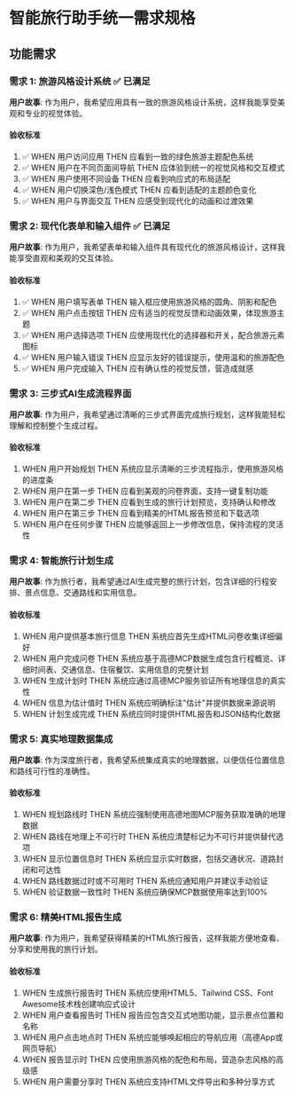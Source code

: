 
# 智能旅行助手统一需求规格

## 功能需求

### 需求 1: 旅游风格设计系统 ✅ 已满足

**用户故事**: 作为用户，我希望应用具有一致的旅游风格设计系统，这样我能享受美观和专业的视觉体验。

#### 验收标准

1. ✅ WHEN 用户访问应用 THEN 应看到一致的绿色旅游主题配色系统
2. ✅ WHEN 用户在不同页面间导航 THEN 应体验到统一的视觉风格和交互模式
3. ✅ WHEN 用户使用不同设备 THEN 应看到响应式的布局适配
4. ✅ WHEN 用户切换深色/浅色模式 THEN 应看到适配的主题颜色变化
5. ✅ WHEN 用户与界面交互 THEN 应感受到现代化的动画和过渡效果

### 需求 2: 现代化表单和输入组件 ✅ 已满足

**用户故事**: 作为用户，我希望表单和输入组件具有现代化的旅游风格设计，这样我能享受直观和美观的交互体验。

#### 验收标准

1. ✅ WHEN 用户填写表单 THEN 输入框应使用旅游风格的圆角、阴影和配色
2. ✅ WHEN 用户点击按钮 THEN 应有适当的视觉反馈和动画效果，体现旅游主题
3. ✅ WHEN 用户选择选项 THEN 应使用现代化的选择器和开关，配合旅游元素图标
4. ✅ WHEN 用户输入错误 THEN 应显示友好的错误提示，使用温和的旅游配色
5. ✅ WHEN 用户完成输入 THEN 应有确认性的视觉反馈，营造成就感

### 需求 3: 三步式AI生成流程界面

**用户故事**: 作为用户，我希望通过清晰的三步式界面完成旅行规划，这样我能轻松理解和控制整个生成过程。

#### 验收标准

1. WHEN 用户开始规划 THEN 系统应显示清晰的三步流程指示，使用旅游风格的进度条
2. WHEN 用户在第一步 THEN 应看到美观的问卷界面，支持一键复制功能
3. WHEN 用户在第二步 THEN 应看到生成的旅行计划预览，支持确认和修改
4. WHEN 用户在第三步 THEN 应看到精美的HTML报告预览和下载选项
5. WHEN 用户在任何步骤 THEN 应能够返回上一步修改信息，保持流程的灵活性

### 需求 4: 智能旅行计划生成

**用户故事**: 作为旅行者，我希望通过AI生成完整的旅行计划，包含详细的行程安排、景点信息、交通路线和实用信息。

#### 验收标准

1. WHEN 用户提供基本旅行信息 THEN 系统应首先生成HTML问卷收集详细偏好
2. WHEN 用户完成问卷 THEN 系统应基于高德MCP数据生成包含行程概览、详细时间表、交通信息、住宿餐饮、实用信息的完整计划
3. WHEN 生成计划时 THEN 系统应通过高德MCP服务验证所有地理信息的真实性
4. WHEN 信息为估计值时 THEN 系统应明确标注"估计"并提供数据来源说明
5. WHEN 计划生成完成 THEN 系统应同时提供HTML报告和JSON结构化数据

### 需求 5: 真实地理数据集成

**用户故事**: 作为深度旅行者，我希望系统集成真实的地理数据，以便信任位置信息和路线可行性的准确性。

#### 验收标准

1. WHEN 规划路线时 THEN 系统应强制使用高德地图MCP服务获取准确的地理数据
2. WHEN 路线在地理上不可行时 THEN 系统应清楚标记为不可行并提供替代选项
3. WHEN 显示位置信息时 THEN 系统应显示实时数据，包括交通状况、道路封闭和可达性
4. WHEN 路线数据过时或不可用时 THEN 系统应通知用户并建议手动验证
5. WHEN 验证数据一致性时 THEN 系统应确保MCP数据使用率达到100%

### 需求 6: 精美HTML报告生成

**用户故事**: 作为用户，我希望获得精美的HTML旅行报告，这样我能方便地查看、分享和使用我的旅行计划。

#### 验收标准

1. WHEN 生成旅行报告时 THEN 系统应使用HTML5、Tailwind CSS、Font Awesome技术栈创建响应式设计
2. WHEN 用户查看报告时 THEN 报告应包含交互式地图功能，显示景点位置和名称
3. WHEN 用户点击地点时 THEN 系统应能够唤起相应的导航应用（高德App或网页导航）
4. WHEN 报告显示时 THEN 应使用旅游风格的配色和布局，营造杂志风格的高级感
5. WHEN 用户需要分享时 THEN 系统应支持HTML文件导出和多种分享方式